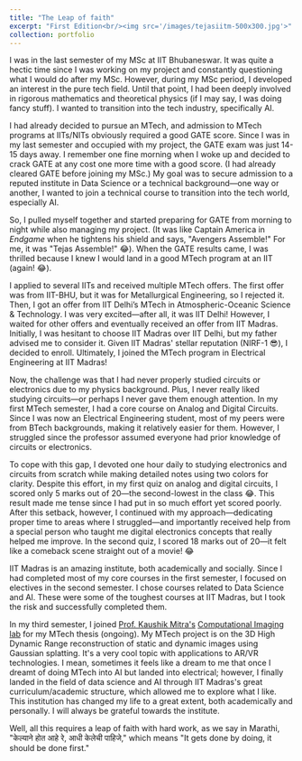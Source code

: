 ```yaml
---
title: "The Leap of faith"
excerpt: "First Edition<br/><img src='/images/tejasiitm-500x300.jpg'>"
collection: portfolio
---
```


I was in the last semester of my MSc at IIT Bhubaneswar. It was quite a hectic time since I was working on my project and constantly questioning what I would do after my MSc. However, during my MSc period, I developed an interest in the pure tech field. Until that point, I had been deeply involved in rigorous mathematics and theoretical physics (if I may say, I was doing fancy stuff). I wanted to transition into the tech industry, specifically AI.

I had already decided to pursue an MTech, and admission to MTech programs at IITs/NITs obviously required a good GATE score. Since I was in my last semester and occupied with my project, the GATE exam was just 14-15 days away. I remember one fine morning when I woke up and decided to crack GATE at any cost one more time with a good score. (I had already cleared GATE before joining my MSc.) My goal was to secure admission to a reputed institute in Data Science or a technical background—one way or another, I wanted to join a technical course to transition into the tech world, especially AI. 

So, I pulled myself together and started preparing for GATE from morning to night while also managing my project. (It was like Captain America in *Endgame* when he tightens his shield and says, "Avengers Assemble!" For me, it was "Tejas Assemble!" 😂). When the GATE results came, I was thrilled because I knew I would land in a good MTech program at an IIT (again! 😂).

I applied to several IITs and received multiple MTech offers. The first offer was from IIT-BHU, but it was for Metallurgical Engineering, so I rejected it. Then, I got an offer from IIT Delhi’s MTech in Atmospheric-Oceanic Science & Technology. I was very excited—after all, it was IIT Delhi! However, I waited for other offers and eventually received an offer from IIT Madras. Initially, I was hesitant to choose IIT Madras over IIT Delhi, but my father advised me to consider it. Given IIT Madras' stellar reputation (NIRF-1 😎), I decided to enroll. Ultimately, I joined the MTech program in Electrical Engineering at IIT Madras!

Now, the challenge was that I had never properly studied circuits or electronics due to my physics background. Plus, I never really liked studying circuits—or perhaps I never gave them enough attention. In my first MTech semester, I had a core course on Analog and Digital Circuits. Since I was now an Electrical Engineering student, most of my peers were from BTech backgrounds, making it relatively easier for them. However, I struggled since the professor assumed everyone had prior knowledge of circuits or electronics.

To cope with this gap, I devoted one hour daily to studying electronics and circuits from scratch while making detailed notes using two colors for clarity. Despite this effort, in my first quiz on analog and digital circuits, I scored only 5 marks out of 20—the second-lowest in the class 😂. This result made me tense since I had put in so much effort yet scored poorly. After this setback, however, I continued with my approach—dedicating proper time to areas where I struggled—and importantly received help from a special person who taught me digital electronics concepts that really helped me improve. In the second quiz, I scored 18 marks out of 20—it felt like a comeback scene straight out of a movie! 😂

IIT Madras is an amazing institute, both academically and socially. Since I had completed most of my core courses in the first semester, I focused on electives in the second semester. I chose courses related to Data Science and AI. These were some of the toughest courses at IIT Madras, but I took the risk and successfully completed them.

In my third semester, I joined [Prof. Kaushik Mitra's](https://www.ee.iitm.ac.in/kmitra/) [Computational Imaging lab](https://www.ee.iitm.ac.in/comp_photolab/) for my MTech thesis (ongoing). My MTech project is on the 3D High Dynamic Range reconstruction of static and dynamic images using Gaussian splatting. It's a very cool topic with applications to AR/VR technologies. I mean, sometimes it feels like a dream to me that once I dreamt of doing MTech into AI but landed into electrical; however, I finally landed in the field of data science and AI through IIT Madras's great curriculum/academic structure, which allowed me to explore what I like. This institution has changed my life to a great extent, both academically and personally. I will always be grateful towards the institute.

Well, all this requires a leap of faith with hard work, as we say in Marathi, "केल्याने होत आहे रे, आधी केलेची पाहिजे," which means "It gets done by doing, it should be done first."
